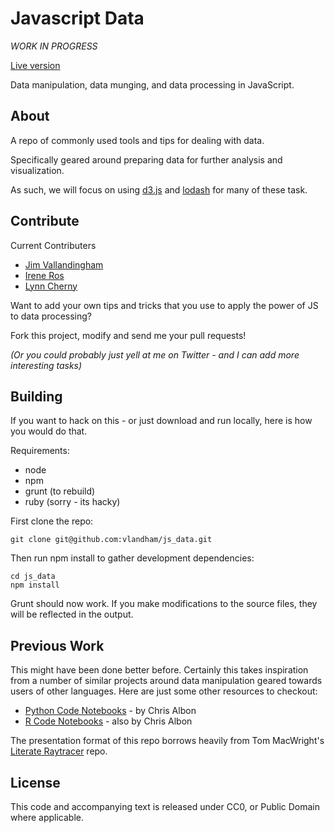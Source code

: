# Javascript Data

_WORK IN PROGRESS_

[Live version](http://vallandingham.me/js_data/)

Data manipulation, data munging, and data processing in JavaScript. 

## About

A repo of commonly used tools and tips for dealing with data.

Specifically geared around preparing data for further analysis and visualization.

As such, we will focus on using [d3.js](http://d3js.org/) and [lodash](http://lodash.com/) for many of these task.

## Contribute

Current Contributers 

- [Jim Vallandingham](https://twitter.com/vlandham)
- [Irene Ros](https://twitter.com/ireneros)
- [Lynn Cherny](https://twitter.com/arnicas)

Want to add your own tips and tricks that you use to apply the power of JS to data processing?

Fork this project, modify and send me your pull requests!

_(Or you could probably just yell at me on Twitter - and I can add more interesting tasks)_

## Building

If you want to hack on this - or just download and run locally, here is how you would do that.

Requirements:

* node
* npm
* grunt (to rebuild)
* ruby (sorry - its hacky)

First clone the repo:

```
git clone git@github.com:vlandham/js_data.git
```

Then run npm install to gather development dependencies:

```
cd js_data
npm install
```

Grunt should now work. If you make modifications to the source files, they will be reflected in the output.

## Previous Work

This might have been done better before. Certainly this takes inspiration from a number of similar projects around data manipulation geared towards users of other languages. Here are just some other resources to checkout:

- [Python Code Notebooks](http://nbviewer.ipython.org/github/chrisalbon/code_py/tree/master/) - by Chris Albon
- [R Code Notebooks](https://github.com/chrisalbon/code_r) - also by Chris Albon

The presentation format of this repo borrows heavily from Tom MacWright's [Literate Raytracer](https://github.com/tmcw/literate-raytracer) repo. 

## License

This code and accompanying text is released under CC0, or Public Domain where applicable.

